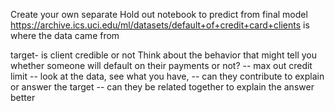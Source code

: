 Create your own separate Hold out notebook to predict from final model
https://archive.ics.uci.edu/ml/datasets/default+of+credit+card+clients is where the data came from

target- is client credible or not
Think about the behavior that might tell you whether someone will default on their payments or not?
-- max out credit limit
-- look at the data, see what you have, 
    -- can they contribute to explain or answer the target
    -- can they be related together to explain the answer better
    
